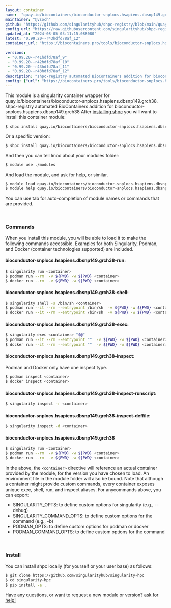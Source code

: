 ```yaml
---
layout: container
name:  "quay.io/biocontainers/bioconductor-snplocs.hsapiens.dbsnp149.grch38"
maintainer: "@vsoch"
github: "https://github.com/singularityhub/shpc-registry/blob/main/quay.io/biocontainers/bioconductor-snplocs.hsapiens.dbsnp149.grch38/container.yaml"
config_url: "https://raw.githubusercontent.com/singularityhub/shpc-registry/main/quay.io/biocontainers/bioconductor-snplocs.hsapiens.dbsnp149.grch38/container.yaml"
updated_at: "2024-08-05 03:11:15.088080"
latest: "0.99.20--r43hdfd78af_12"
container_url: "https://biocontainers.pro/tools/bioconductor-snplocs.hsapiens.dbsnp149.grch38"

versions:
 - "0.99.20--r41hdfd78af_9"
 - "0.99.20--r42hdfd78af_10"
 - "0.99.20--r43hdfd78af_11"
 - "0.99.20--r43hdfd78af_12"
description: "shpc-registry automated BioContainers addition for bioconductor-snplocs.hsapiens.dbsnp149.grch38"
config: {"url": "https://biocontainers.pro/tools/bioconductor-snplocs.hsapiens.dbsnp149.grch38", "maintainer": "@vsoch", "description": "shpc-registry automated BioContainers addition for bioconductor-snplocs.hsapiens.dbsnp149.grch38", "latest": {"0.99.20--r43hdfd78af_12": "sha256:2498d6f36aa515f068ec4e5578ba58c6b0d1c5b9dc0d8751c1ec9425f73231e4"}, "tags": {"0.99.20--r41hdfd78af_9": "sha256:f8238a91a44183cf8e03f54cb30e07ec9a8b4638b14e4f47b7232716c177622e", "0.99.20--r42hdfd78af_10": "sha256:30da9a2e6b3ab74b17eb8ef328ec4cf51deebca410a332c3911add61c909245f", "0.99.20--r43hdfd78af_11": "sha256:0012c74f1b38d4727229261e931c08546b35a8c2747435e186cf410541ecb0d2", "0.99.20--r43hdfd78af_12": "sha256:2498d6f36aa515f068ec4e5578ba58c6b0d1c5b9dc0d8751c1ec9425f73231e4"}, "docker": "quay.io/biocontainers/bioconductor-snplocs.hsapiens.dbsnp149.grch38"}
---
```


This module is a singularity container wrapper for quay.io/biocontainers/bioconductor-snplocs.hsapiens.dbsnp149.grch38.
shpc-registry automated BioContainers addition for bioconductor-snplocs.hsapiens.dbsnp149.grch38
After [installing shpc](#install) you will want to install this container module:


```bash
$ shpc install quay.io/biocontainers/bioconductor-snplocs.hsapiens.dbsnp149.grch38
```

Or a specific version:

```bash
$ shpc install quay.io/biocontainers/bioconductor-snplocs.hsapiens.dbsnp149.grch38:0.99.20--r43hdfd78af_12
```

And then you can tell lmod about your modules folder:

```bash
$ module use ./modules
```

And load the module, and ask for help, or similar.

```bash
$ module load quay.io/biocontainers/bioconductor-snplocs.hsapiens.dbsnp149.grch38/0.99.20--r43hdfd78af_12
$ module help quay.io/biocontainers/bioconductor-snplocs.hsapiens.dbsnp149.grch38/0.99.20--r43hdfd78af_12
```

You can use tab for auto-completion of module names or commands that are provided.

<br>

### Commands

When you install this module, you will be able to load it to make the following commands accessible.
Examples for both Singularity, Podman, and Docker (container technologies supported) are included.

#### bioconductor-snplocs.hsapiens.dbsnp149.grch38-run:

```bash
$ singularity run <container>
$ podman run --rm  -v ${PWD} -w ${PWD} <container>
$ docker run --rm  -v ${PWD} -w ${PWD} <container>
```

#### bioconductor-snplocs.hsapiens.dbsnp149.grch38-shell:

```bash
$ singularity shell -s /bin/sh <container>
$ podman run --it --rm --entrypoint /bin/sh  -v ${PWD} -w ${PWD} <container>
$ docker run --it --rm --entrypoint /bin/sh  -v ${PWD} -w ${PWD} <container>
```

#### bioconductor-snplocs.hsapiens.dbsnp149.grch38-exec:

```bash
$ singularity exec <container> "$@"
$ podman run --it --rm --entrypoint ""  -v ${PWD} -w ${PWD} <container> "$@"
$ docker run --it --rm --entrypoint ""  -v ${PWD} -w ${PWD} <container> "$@"
```

#### bioconductor-snplocs.hsapiens.dbsnp149.grch38-inspect:

Podman and Docker only have one inspect type.

```bash
$ podman inspect <container>
$ docker inspect <container>
```

#### bioconductor-snplocs.hsapiens.dbsnp149.grch38-inspect-runscript:

```bash
$ singularity inspect -r <container>
```

#### bioconductor-snplocs.hsapiens.dbsnp149.grch38-inspect-deffile:

```bash
$ singularity inspect -d <container>
```



#### bioconductor-snplocs.hsapiens.dbsnp149.grch38

```bash
$ singularity run <container>
$ podman run --rm  -v ${PWD} -w ${PWD} <container>
$ docker run --rm  -v ${PWD} -w ${PWD} <container>
```


In the above, the `<container>` directive will reference an actual container provided
by the module, for the version you have chosen to load. An environment file in the
module folder will also be bound. Note that although a container
might provide custom commands, every container exposes unique exec, shell, run, and
inspect aliases. For anycommands above, you can export:

 - SINGULARITY_OPTS: to define custom options for singularity (e.g., --debug)
 - SINGULARITY_COMMAND_OPTS: to define custom options for the command (e.g., -b)
 - PODMAN_OPTS: to define custom options for podman or docker
 - PODMAN_COMMAND_OPTS: to define custom options for the command

<br>

### Install

You can install shpc locally (for yourself or your user base) as follows:

```bash
$ git clone https://github.com/singularityhub/singularity-hpc
$ cd singularity-hpc
$ pip install -e .
```

Have any questions, or want to request a new module or version? [ask for help!](https://github.com/singularityhub/singularity-hpc/issues)